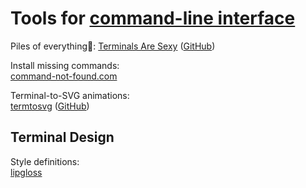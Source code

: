 
# Tools for [command-line interface](https://trendless.tech/consoles/)

Piles of everything💩:
[Terminals Are Sexy](https://terminalsare.sexy/) ([GitHub](https://github.com/k4m4/terminals-are-sexy))

Install missing commands:  
[command-not-found.com](https://command-not-found.com/)

Terminal-to-SVG animations:  
[termtosvg](https://nbedos.github.io/termtosvg/) ([GitHub](https://github.com/nbedos/termtosvg))

## Terminal Design

Style definitions:  
[lipgloss](https://github.com/charmbracelet/lipgloss)

